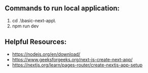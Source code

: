 ## Commands to run local application: 

1. cd .\basic-next-app\
2. npm run dev

## Helpful Resources:

- https://nodejs.org/en/download/
- https://www.geeksforgeeks.org/next-js-create-next-app/
- https://nextjs.org/learn/pages-router/create-nextjs-app-setup
